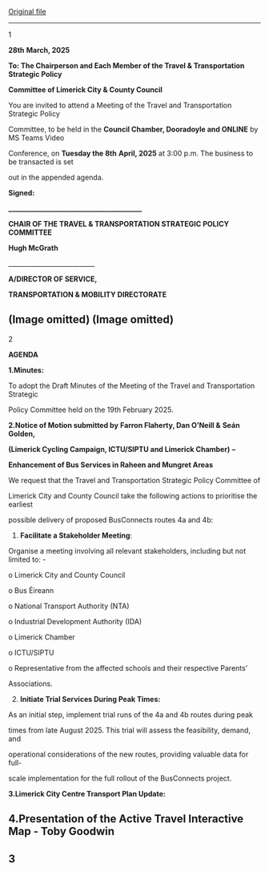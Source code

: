 [Original file](https://www.limerick.ie/sites/default/files/media/documents/2025-04/agenda-meeting-of-the-travel-transportation-strategic-policy-committee-8th-april-2025_0.pdf)

---
1

**28th** **March, 2025**

**To: The Chairperson and Each Member of the Travel & Transportation Strategic Policy**

**Committee of Limerick City & County Council**

You are invited to attend a Meeting of the Travel and Transportation Strategic Policy

Committee, to be held in the **Council Chamber, Dooradoyle and ONLINE** by MS Teams Video

Conference, on **Tuesday the 8th** **April, 2025** at 3:00 p.m. The business to be transacted is set

out in the appended agenda.

**Signed:**

**\_\_\_\_\_\_\_\_\_\_\_\_\_\_\_\_\_\_\_\_\_\_\_\_\_\_\_\_\_\_\_\_\_\_\_\_\_\_\_\_**

**CHAIR OF THE TRAVEL & TRANSPORTATION STRATEGIC POLICY COMMITTEE**

**Hugh McGrath**

\_\_\_\_\_\_\_\_\_\_\_\_\_\_\_\_\_\_\_\_\_\_\_\_\_\_\_

**A/DIRECTOR OF SERVICE,**

**TRANSPORTATION & MOBILITY DIRECTORATE**

(Image omitted)
(Image omitted)
---
2

**AGENDA**

**1.Minutes:**

To adopt the Draft Minutes of the Meeting of the Travel and Transportation Strategic

Policy Committee held on the 19th February 2025.

**2.Notice of Motion submitted by** **Farron Flaherty, Dan O’Neill &** **Seán Golden,**

**(Limerick Cycling Campaign, ICTU/SIPTU and Limerick Chamber)** **–**

**Enhancement of Bus Services in Raheen and Mungret Areas**

We request that the Travel and Transportation Strategic Policy Committee of

Limerick City and County Council take the following actions to prioritise the earliest

possible delivery of proposed BusConnects routes 4a and 4b:

1. **Facilitate a Stakeholder Meeting**:

Organise a meeting involving all relevant stakeholders, including but not limited to: -

o Limerick City and County Council

o Bus Éireann

o National Transport Authority (NTA)

o Industrial Development Authority (IDA)

o Limerick Chamber

o ICTU/SIPTU

o Representative from the affected schools and their respective Parents’

Associations.

2. **Initiate Trial Services During Peak Times:**

As an initial step, implement trial runs of the 4a and 4b routes during peak

times from late August 2025. This trial will assess the feasibility, demand, and

operational considerations of the new routes, providing valuable data for full-

scale implementation for the full rollout of the BusConnects project.

**3.Limerick City Centre Transport Plan Update:**

**4.Presentation of the Active Travel Interactive Map - Toby Goodwin**
---
3
---
